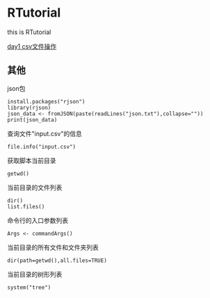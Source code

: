 # RTutorial
this is RTutorial

[day1 csv文件操作](day1 "/day1")

## 其他 ##

json包

    install.packages("rjson")
    library(rjson)
	json_data <- fromJSON(paste(readLines("json.txt"),collapse=""))
	print(json_data)


查询文件"input.csv"的信息

	file.info("input.csv")

获取脚本当前目录

    getwd()

当前目录的文件列表

	dir()
	list.files()

命令行的入口参数列表

	Args <- commandArgs()

当前目录的所有文件和文件夹列表

	dir(path=getwd(),all.files=TRUE)

当前目录的树形列表

	system("tree")